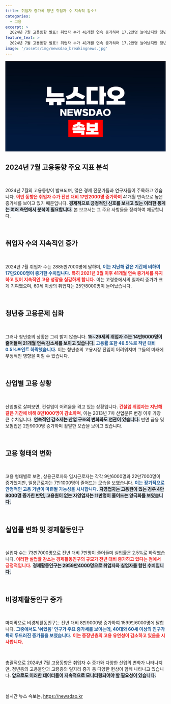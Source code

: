 ```yaml
---
title: 취업자 증가폭 청년 취업자 수 지속적 감소!
categories:
  - 고용
excerpt: >
  2024년 7월 고용동향 발표! 취업자 수가 41개월 연속 증가하며 17.2만명 늘어났지만 청년층은 21개월째 감소. 고령층 강세 속 건설업은 3개월째 부진, 실업률은 2.5%로 하락. 클릭해 자세한 내용을 알아보세요!
feature_text: >
  2024년 7월 고용동향 발표! 취업자 수가 41개월 연속 증가하며 17.2만명 늘어났지만 청년층은 21개월째 감소. 고령층 강세 속 건설업은 3개월째 부진, 실업률은 2.5%로 하락. 클릭해 자세한 내용을 알아보세요!
image: '/assets/img/newsdao_breakingnews.jpg'
---
```


<p><img src="/assets/img/newsdao_breakingnews.jpg" alt="koreaapp 속보" /></p>

<h2 data-ke-size="size26">2024년 7월 고용동향 주요 지표 분석</h2>

<p data-ke-size="size16">&nbsp;</p>

<p>2024년 7월의 고용동향이 발표되며, 많은 경제 전문가들과 연구자들이 주목하고 있습니다. <b><span style="color: #ee2323;">이번 동향은 취업자 수가 전년 대비 17만2000명 증가하며</span></b> 41개월 연속으로 높은 증가세를 보이고 있기 때문입니다. <b><span style="background-color: #21538527;">경제적으로 긍정적인 신호를 보내고 있는 이러한 통계는 여러 측면에서 분석이 필요합니다.</span></b> 본 보고서는 그 주요 사항들을 정리하여 제공합니다. </p>

<p data-ke-size="size16">&nbsp;</p>

<h2 data-ke-size="size26">취업자 수의 지속적인 증가</h2>

<p data-ke-size="size16">&nbsp;</p>

<p>2024년 7월 취업자 수는 2885만7000명에 달하며, <b><span style="color: #1a5490;">이는 지난해 같은 기간에 비하여 17만2000명이 증가한 수치입니다.</span></b> <b><span style="color: #ee2323;">특히 2021년 3월 이후 41개월 연속 증가세를 유지하고 있어 지속적인 고용 성장을 실감하게 합니다.</span></b> 이는 고령층에서의 일자리 증가가 크게 기여했으며, 60세 이상의 취업자는 25만8000명이 늘어났습니다.</p>

<p data-ke-size="size16">&nbsp;</p>

<h2 data-ke-size="size26">청년층 고용문제 심화</h2>

<p data-ke-size="size16">&nbsp;</p>

<p>그러나 청년층의 상황은 그리 밝지 않습니다. <b><span style="background-color: #21538527;">15~29세의 취업자 수는 14만9000명이 줄어들며 21개월 연속 감소세를 보이고 있습니다.</span></b> <b><span style="color: #1a5490;">고용률 또한 46.5%로 작년 대비 0.5%포인트 하락했습니다.</span></b> 이는 청년층의 고용시장 진입이 어려워지며 그들의 미래에 부정적인 영향을 미칠 수 있습니다.</p>

<p data-ke-size="size16">&nbsp;</p>

<h2 data-ke-size="size26">산업별 고용 상황</h2>

<p data-ke-size="size16">&nbsp;</p>

<p>산업별로 살펴보면, 건설업이 어려움을 겪고 있는 상황입니다. <b><span style="color: #ee2323;">건설업 취업자는 지난해 같은 기간에 비해 8만1000명이 감소하며</span></b>, 이는 2013년 7차 산업분류 변경 이후 가장 큰 수치입니다. <b><span style="background-color: #21538527;">연속적인 감소세는 산업 구조의 변화와도 연관이 있습니다.</span></b> 반면 금융 및 보험업은 2만9000명 증가하며 활발한 모습을 보이고 있습니다.</p>

<p data-ke-size="size16">&nbsp;</p>

<h2 data-ke-size="size26">고용 형태의 변화</h2>

<p data-ke-size="size16">&nbsp;</p>

<p>고용 형태별로 보면, 상용근로자와 임시근로자는 각각 9만6000명과 22만7000명이 증가했지만, 일용근로자는 7만1000명이 줄어드는 모습을 보였습니다. <b><span style="color: #1a5490;">이는 장기적으로 안정적인 고용 기반이 마련될 가능성을 시사합니다.</span></b> <b><span style="background-color: #21538527;">자영업자는 고용원이 있는 경우 4만8000명 증가한 반면, 고용원이 없는 자영업자는 11만명이 줄어드는 양극화를 보였습니다.</span></b> </p>

<p data-ke-size="size16">&nbsp;</p>

<h2 data-ke-size="size26">실업률 변화 및 경제활동인구</h2>

<p data-ke-size="size16">&nbsp;</p>

<p>실업자 수는 73만7000명으로 전년 대비 7만명이 줄어들며 실업률은 2.5%로 하락했습니다. <b><span style="color: #ee2323;">이러한 실업률 감소는 경제활동인구의 규모가 전년 대비 증가하고 있다는 점에서 긍정적입니다.</span></b> <b><span style="background-color: #21538527;">경제활동인구는 2959만4000명으로 취업자와 실업자를 합친 수치입니다.</span></b></p>

<p data-ke-size="size16">&nbsp;</p>

<h2 data-ke-size="size26">비경제활동인구 증가</h2>

<p data-ke-size="size16">&nbsp;</p>

<p>마지막으로 비경제활동인구는 전년 대비 8만9000명 증가하여 1599만6000명에 달합니다. <b><span style="color: #1a5490;">그중에서도 '쉬었음' 인구가 주요 증가세를 보이는데, 40대와 60세 이상의 인구가 특히 두드러진 증가율을 보였습니다.</span></b> <b><span style="color: #ee2323;">이는 중장년층의 고용 유연성이 감소하고 있음을 시사합니다.</span></b></p>

<p data-ke-size="size16">&nbsp;</p>

<p>총괄적으로 2024년 7월 고용동향은 취업자 수 증가와 다양한 산업의 변화가 나타나지만, 청년층의 고용불안과 고령층의 일자리 증가 등 다양한 현상이 함께 나타나고 있습니다. <b><span style="background-color: #21538527;">앞으로도 이러한 데이터들이 지속적으로 모니터링되어야 할 필요성이 있습니다.</span></b> </p>

<p data-ke-size="size16">&nbsp;</p>
실시간 뉴스 속보는, <a href="https://newsdao.kr" rel="dofollow">https://newsdao.kr</a>


